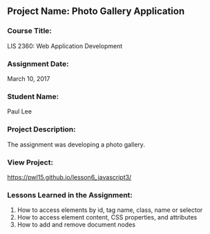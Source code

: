 ## Project Name:  Photo Gallery Application

### Course Title:
LIS 2360:  Web Application Development

### Assignment Date:  
March 10, 2017

### Student Name:  
Paul Lee

### Project Description:
The assignment was developing a photo gallery.

### View Project:
https://pwl15.github.io/lesson6_javascript3/

### Lessons Learned in the Assignment:
1. How to access elements by id, tag name, class, name or selector
2. How to access element content, CSS properties, and attributes
3. How to add and remove document nodes